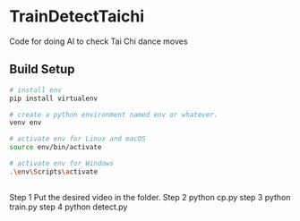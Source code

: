 # TrainDetectTaichi
Code for doing AI to check Tai Chi dance moves
## Build Setup
``` bash
# install env
pip install virtualenv
```
``` bash
# create a python environment named env or whatever.
venv env
```
``` bash
# activate env for Linux and macOS
source env/bin/activate 
```
``` bash
# activate env for Windows
.\env\Scripts\activate
```
##
Step 1
Put the desired video in the folder.
Step 2
python cp.py
step 3 
python train.py
step 4
python detect.py
